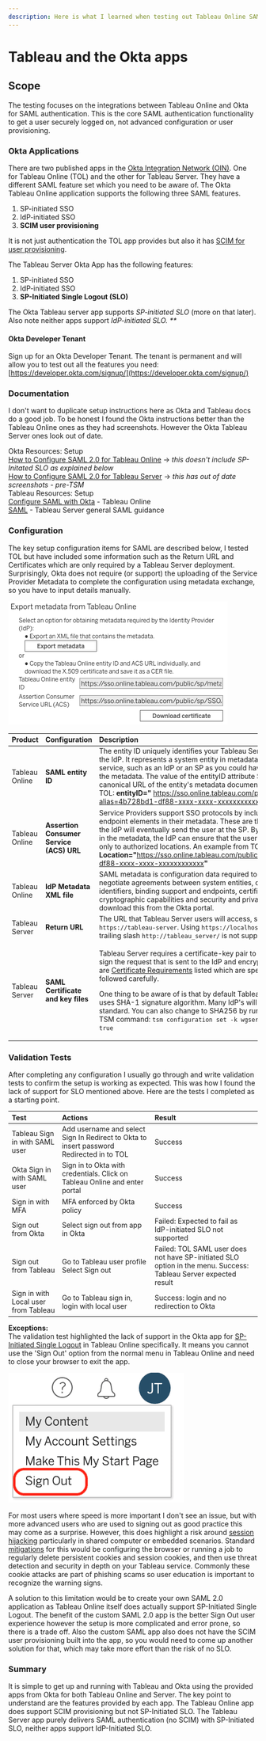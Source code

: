 ```yaml
---
description: Here is what I learned when testing out Tableau Online SAML with Okta
---
```


# Tableau and the Okta apps

## **Scope**

The testing focuses on the integrations between Tableau Online and Okta for SAML authentication. This is the core SAML authentication functionality to get a user securely logged on, not advanced configuration or user provisioning.

### **Okta Applications**

There are two published apps in the [Okta Integration Network \(OIN\)](https://help.okta.com/en/prod/Content/Topics/Apps/Apps_Apps.htm). One for Tableau Online \(TOL\) and the other for Tableau Server. They have a different SAML feature set which you need to be aware of. The Okta Tableau Online application supports the following three SAML features.

1. SP-initiated SSO
2. IdP-initiated SSO
3. **SCIM user provisioning**

It is not just authentication the TOL app provides but also it has [SCIM for user provisioning](https://help.tableau.com/current/online/en-us/scim_config_online.htm).

The Tableau Server Okta App has the following features:

1. SP-initiated SSO
2. IdP-initiated SSO
3. **SP-Initiated Single Logout \(SLO\)**

The Okta Tableau server app supports _SP-initiated SLO_ \(more on that later\). Also note neither apps support _IdP-initiated SLO._ _\*\*_

#### Okta Developer Tenant

Sign up for an Okta Developer Tenant. The tenant is permanent and will allow you to test out all the features you need: [https://developer.okta.com/signup/](https://developer.okta.com/signup/)

### **Documentation**

I don't want to duplicate setup instructions here as Okta and Tableau docs do a good job. To be honest I found the Okta instructions better than the Tableau Online ones as they had screenshots. However the Okta Tableau Server ones look out of date.

Okta Resources: Setup  
[How to Configure SAML 2.0 for Tableau Online](https://saml-doc.okta.com/SAML_Docs/How-to-Configure-SAML-2.0-for-Tableau-Online.html) -&gt; _this doesn't include SP-Initated SLO as explained below_  
[How to Configure SAML 2.0 for Tableau Server](https://saml-doc.okta.com/SAML_Docs/How-to-Configure-SAML-2.0-for-Tableau-Server.html) -&gt; _this has out of date screenshots - pre-TSM_  
Tableau Resources: Setup  
[Configure SAML with Okta](https://help.tableau.com/current/online/en-us/saml_config_okta.htm) - Tableau Online  
[SAML](https://help.tableau.com/current/server/en-us/saml.htm) - Tableau Server general SAML guidance

### **Configuration**

The key setup configuration items for SAML are described below, I tested TOL but have included some information such as the Return URL and Certificates which are only required by a Tableau Server deployment. Surprisingly, Okta does not require \(or support\) the uploading of the Service Provider Metadata to complete the configuration using metadata exchange, so you have to input details manually.

![](../.gitbook/assets/image.png)

<table>
  <thead>
    <tr>
      <th style="text-align:left">Product</th>
      <th style="text-align:left"><b>Configuration</b>
      </th>
      <th style="text-align:left">Description</th>
    </tr>
  </thead>
  <tbody>
    <tr>
      <td style="text-align:left">Tableau Online</td>
      <td style="text-align:left"><b>SAML entity ID</b>
      </td>
      <td style="text-align:left">The entity ID uniquely identifies your Tableau Server installation to
        the IdP. It represents a system entity in metadata, which is a SAML service,
        such as an IdP or an SP as you could have multiple listed in the metadata.
        The value of the entityID attribute SHOULD be the canonical URL of the
        entity&apos;s metadata document. An example from TOL: <b>entityID=&quot;</b> 
        <a
        href="https://sso.online.tableau.com/public/sp/metadata?alias=4b728bd1-df88-xxxx-xxxx-xxxxxxxxxxxx">https://sso.online.tableau.com/public/sp/metadata?alias=4b728bd1-df88-xxxx-xxxx-xxxxxxxxxxxx</a><b>&quot;</b>
      </td>
    </tr>
    <tr>
      <td style="text-align:left">Tableau Online</td>
      <td style="text-align:left"><b>Assertion Consumer Service (ACS) URL</b>
      </td>
      <td style="text-align:left">Service Providers support SSO protocols by including one or more endpoint
        elements in their metadata. These are the locations to which the IdP will
        eventually send the user at the SP. By enumerating them in the metadata,
        the IdP can ensure that the user&apos;s information is sent only to authorized
        locations. An example from TOL: <b>Location=&quot;</b><a href="https://sso.online.tableau.com/public/sp/SSO/4b728bd1-df88-xxxx-xxxx-xxxxxxxxxxxx">https://sso.online.tableau.com/public/sp/SSO/4b728bd1-df88-xxxx-xxxx-xxxxxxxxxxxx</a><b>&quot;</b>
      </td>
    </tr>
    <tr>
      <td style="text-align:left">Tableau Online</td>
      <td style="text-align:left"><b>IdP Metadata XML file</b>
      </td>
      <td style="text-align:left">SAML metadata is configuration data required to automatically negotiate
        agreements between system entities, comprising identifiers, binding support
        and endpoints, certificates, keys, cryptographic capabilities and security
        and privacy policies. You will download this from the Okta portal.</td>
    </tr>
    <tr>
      <td style="text-align:left">Tableau Server</td>
      <td style="text-align:left"><b>Return URL</b>
      </td>
      <td style="text-align:left">The URL that Tableau Server users will access, such as <code>https://tableau-server</code>.
        Using <code>https://localhost</code> or a URL with a trailing slash <code>http://tableau_server/</code> is
        not supported.</td>
    </tr>
    <tr>
      <td style="text-align:left">Tableau Server</td>
      <td style="text-align:left"><b>SAML Certificate and key files</b>
      </td>
      <td style="text-align:left">
        <p>Tableau Server requires a certificate-key pair to encrypt the traffic,
          sign the request that is sent to the IdP and encrypt assertions. There
          are <a href="https://help.tableau.com/current/server/en-us/saml_requ.htm#certificate-and-identity-provider-idp-requirements">Certificate Requirements</a> listed
          which are specific so need to be followed carefully.</p>
        <p>One thing to be aware of is that by default Tableau Server currently uses
          SHA-1 signature algorithm. Many IdP&apos;s will have SHA256 as standard.
          You can also change to SHA256 by running the following TSM command: <code>tsm configuration set -k wgserver.saml.sha256 -v true</code>
        </p>
      </td>
    </tr>
  </tbody>
</table>

### Validation Tests

After completing any configuration I usually go through and write validation tests to confirm the setup is working as expected. This was how I found the lack of support for SLO mentioned above. Here are the tests I completed as a starting point.

| **Test** | **Actions** | **Result** |
| :--- | :--- | :--- |
| Tableau Sign in with SAML user | Add username and select Sign In Redirect to Okta to insert password Redirected in to TOL | Success |
| Okta Sign in with SAML user | Sign in to Okta with credentials.  Click on Tableau Online and enter portal | Success |
| Sign in with MFA | MFA enforced by Okta policy | Success |
| Sign out from Okta | Select sign out from app in Okta | Failed: Expected to fail as IdP-initiated SLO not supported |
| Sign out from Tableau | Go to Tableau user profile Select Sign out | Failed: TOL SAML user does not have SP-initiated SLO option in the menu. Success: Tableau Server expected result |
| Sign in with Local user from Tableau | Go to Tableau sign in, login with local user | Success: login and no redirection to Okta |

**Exceptions:**  
The validation test highlighted the lack of support in the Okta app for [SP-Initiated Single Logout](https://help.okta.com/en/prod/Content/Topics/Apps/Apps_Single_Logout.htm) in Tableau Online specifically. It means you cannot use the 'Sign Out' option from the normal menu in Tableau Online and need to close your browser to exit the app.

![The mythical Sign Out option!](../.gitbook/assets/image-3.png)

For most users where speed is more important I don't see an issue, but with more advanced users who are used to signing out as good practice this may come as a surprise. However, this does highlight a risk around [session hijacking](https://owasp.org/www-community/attacks/Session_hijacking_attack) particularly in shared computer or embedded scenarios. Standard [mitigations](https://attack.mitre.org/techniques/T1539/) for this would be configuring the browser or running a job to regularly delete persistent cookies and session cookies, and then use threat detection and security in depth on your Tableau service. Commonly these cookie attacks are part of phishing scams so user education is important to recognize the warning signs.

A solution to this limitation would be to create your own SAML 2.0 application as Tableau Online itself does actually support SP-Initiated Single Logout. The benefit of the custom SAML 2.0 app is the better Sign Out user experience however the setup is more complicated and error prone, so there is a trade off. Also the custom SAML app also does not have the SCIM user provisioning built into the app, so you would need to come up another solution for that, which may take more effort than the risk of no SLO.

### Summary

It is simple to get up and running with Tableau and Okta using the provided apps from Okta for both Tableau Online and Server. The key point to understand are the features provided by each app. The Tableau Online app does support SCIM provisioning but not SP-Initiated SLO. The Tableau Server app purely delivers SAML authentication \(no SCIM\) with SP-Initiated SLO, neither apps support IdP-Initiated SLO.


